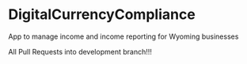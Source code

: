 # DigitalCurrencyCompliance
App to manage income and income reporting for Wyoming businesses

All Pull Requests into development branch!!!
